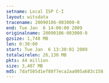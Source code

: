 ```yaml
---
setname: Local ISP C-I
layout: witsdata
tracename: 20090106-003000-0
end: Tue Jan  6 14:00:00 2009
originalname: 20090106-003000-0
gzsize: 1,748 MB
len: 0:30:00
start: Tue Jan  6 13:30:01 2009
totalwirelen: 26,130 MB
pkts: 44 million
size: 3,407 MB
md5: 7daf505d1ef80f7eca2aa005a683c158
---
```

